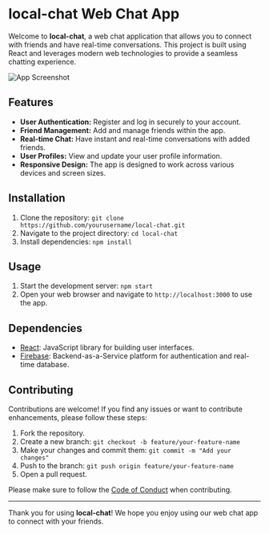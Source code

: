 # local-chat Web Chat App

Welcome to **local-chat**, a web chat application that allows you to connect with friends and have real-time conversations. This project is built using React and leverages modern web technologies to provide a seamless chatting experience.

![App Screenshot](screenshot.png)

## Features

- **User Authentication:** Register and log in securely to your account.
- **Friend Management:** Add and manage friends within the app.
- **Real-time Chat:** Have instant and real-time conversations with added friends.
- **User Profiles:** View and update your user profile information.
- **Responsive Design:** The app is designed to work across various devices and screen sizes.

## Installation

1. Clone the repository: `git clone https://github.com/yourusername/local-chat.git`
2. Navigate to the project directory: `cd local-chat`
3. Install dependencies: `npm install`

## Usage

1. Start the development server: `npm start`
2. Open your web browser and navigate to `http://localhost:3000` to use the app.

## Dependencies

- [React](https://reactjs.org/): JavaScript library for building user interfaces.
- [Firebase](https://firebase.google.com/): Backend-as-a-Service platform for authentication and real-time database.

## Contributing

Contributions are welcome! If you find any issues or want to contribute enhancements, please follow these steps:

1. Fork the repository.
2. Create a new branch: `git checkout -b feature/your-feature-name`
3. Make your changes and commit them: `git commit -m "Add your changes"`
4. Push to the branch: `git push origin feature/your-feature-name`
5. Open a pull request.

Please make sure to follow the [Code of Conduct](CODE_OF_CONDUCT.md) when contributing.



---

Thank you for using **local-chat**! We hope you enjoy using our web chat app to connect with your friends.
